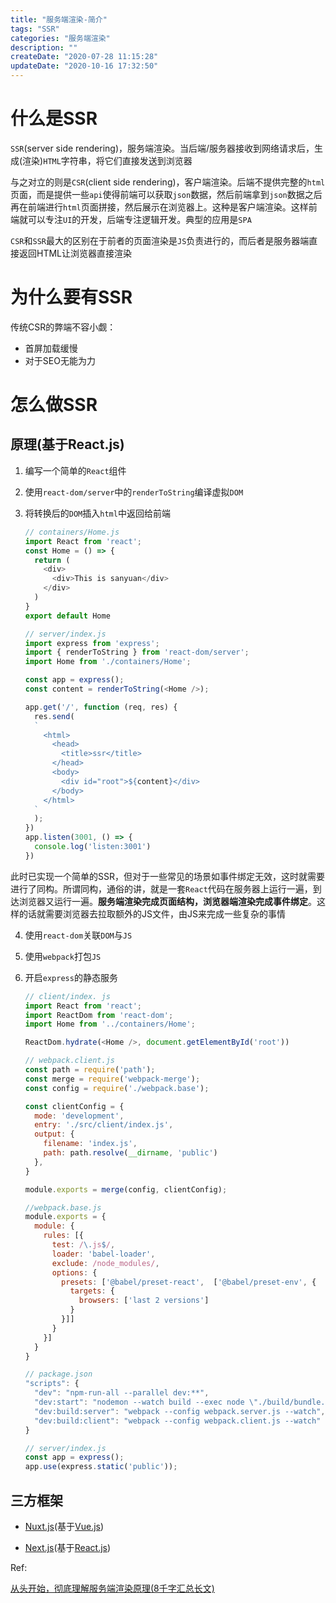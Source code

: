```yaml
---
title: "服务端渲染-简介"
tags: "SSR"
categories: "服务端渲染"
description: ""
createDate: "2020-07-28 11:15:28"
updateDate: "2020-10-16 17:32:50"
---
```



# 什么是SSR

`SSR`(server side rendering)，服务端渲染。当后端/服务器接收到网络请求后，生成(渲染)`HTML`字符串，将它们直接发送到浏览器

与之对立的则是`CSR`(client side rendering)，客户端渲染。后端不提供完整的`html`页面，而是提供一些`api`使得前端可以获取`json`数据，然后前端拿到`json`数据之后再在前端进行`html`页面拼接，然后展示在浏览器上。这种是客户端渲染。这样前端就可以专注`UI`的开发，后端专注逻辑开发。典型的应用是`SPA`

`CSR`和`SSR`最大的区别在于前者的页面渲染是`JS`负责进行的，而后者是服务器端直接返回HTML让浏览器直接渲染

# 为什么要有SSR

传统CSR的弊端不容小觑：

- 首屏加载缓慢
- 对于SEO无能为力

# 怎么做SSR

## 原理(基于React.js)

1. 编写一个简单的`React`组件

2. 使用`react-dom/server`中的`renderToString`编译虚拟`DOM`

3. 将转换后的`DOM`插入`html`中返回给前端

    ``` js
    // containers/Home.js
    import React from 'react';
    const Home = () => {
      return (
        <div>
          <div>This is sanyuan</div>
        </div>
      )
    }
    export default Home

    // server/index.js
    import express from 'express';
    import { renderToString } from 'react-dom/server';
    import Home from './containers/Home';

    const app = express();
    const content = renderToString(<Home />);

    app.get('/', function (req, res) {
      res.send(
      `
        <html>
          <head>
            <title>ssr</title>
          </head>
          <body>
            <div id="root">${content}</div>
          </body>
        </html>
      `
      );
    })
    app.listen(3001, () => {
      console.log('listen:3001')
    })
    ```

此时已实现一个简单的SSR，但对于一些常见的场景如事件绑定无效，这时就需要进行了同构。所谓同构，通俗的讲，就是一套`React`代码在服务器上运行一遍，到达浏览器又运行一遍。**服务端渲染完成页面结构，浏览器端渲染完成事件绑定**。这样的话就需要浏览器去拉取额外的JS文件，由JS来完成一些复杂的事情

4. 使用`react-dom`关联`DOM`与`JS`

5. 使用`webpack`打包`JS`

6. 开启`express`的静态服务

    ``` js
    // client/index. js
    import React from 'react';
    import ReactDom from 'react-dom';
    import Home from '../containers/Home';

    ReactDom.hydrate(<Home />, document.getElementById('root'))

    // webpack.client.js
    const path = require('path');
    const merge = require('webpack-merge');
    const config = require('./webpack.base');

    const clientConfig = {
      mode: 'development',
      entry: './src/client/index.js',
      output: {
        filename: 'index.js',
        path: path.resolve(__dirname, 'public')
      },
    }

    module.exports = merge(config, clientConfig);

    //webpack.base.js
    module.exports = {
      module: {
        rules: [{
          test: /\.js$/,
          loader: 'babel-loader',
          exclude: /node_modules/,
          options: {
            presets: ['@babel/preset-react',  ['@babel/preset-env', {
              targets: {
                browsers: ['last 2 versions']
              }
            }]]
          }
        }]
      }
    }

    // package.json
    "scripts": {
      "dev": "npm-run-all --parallel dev:**",
      "dev:start": "nodemon --watch build --exec node \"./build/bundle.js\"",
      "dev:build:server": "webpack --config webpack.server.js --watch",
      "dev:build:client": "webpack --config webpack.client.js --watch"
    }

    // server/index.js
    const app = express();
    app.use(express.static('public'));
    ```

## 三方框架

- [Nuxt.js](https://nuxtjs.org/)(基于[Vue.js](https://cn.vuejs.org/index.html))

- [Next.js](https://nextjs.frontendx.cn/)(基于[React.js](https://react.docschina.org))

Ref:

[从头开始，彻底理解服务端渲染原理(8千字汇总长文)](https://segmentfault.com/a/1190000020029159?utm_source=tag-newest)
